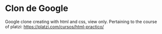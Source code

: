 # Clon de Google

Google clone creating with html and css, view only. Pertaining to the course of platzi: https://platzi.com/cursos/html-practico/